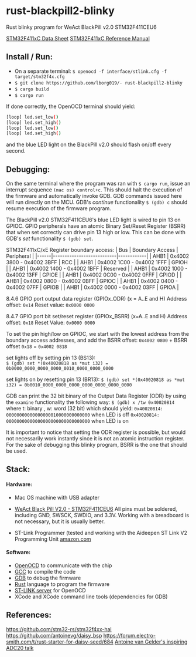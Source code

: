 # rust-blackpill2-blinky
Rust blinky program for WeAct BlackPill v2.0 STM32F411CEU6

[STM32F411xC Data Sheet](https://www.st.com/resource/en/datasheet/stm32f411ce.pdf)
[STM32F411xC Reference Manual](https://www.st.com/resource/en/reference_manual/dm00119316-stm32f411xc-e-advanced-arm-based-32-bit-mcus-stmicroelectronics.pdf)

## Install / Run:

- On a separate terminal: `$ openocd -f interface/stlink.cfg -f target/stm32f4x.cfg`
- `$ git clone https://github.com/lborg019/- rust-blackpill2-blinky`
- `$ cargo build` 
- `$ cargo run`

If done correctly, the OpenOCD terminal should yield:
```bash
[loop] led.set_low()
[loop] led.set_high()
[loop] led.set_low()
[loop] led.set_high()
```
and the blue LED light on the BlackPill v2.0 should flash on/off every second.

## Debugging:

On the same terminal where the program was ran with `$ cargo run`, issue an interrupt sequence `(mac os) control+c`. This should halt the execution of the firmware and automatically invoke GDB. GDB commands issued here will run directly on the MCU. GDB's *continue* functionality `$ (gdb) c` should resume execution of the firmware program.

The BlackPill v2.0 STM32F411CEU6's blue LED light is wired to pin 13 on GPIOC. GPIO peripherals have an atomic Binary Set/Reset Register (BSRR) that when set correctly can drive pin 13 high or low. This can be done with GDB's *set* functionality `$ (gdb) set`.

STM32F411xC/xE Register boundary access:
| Bus  | Boundary Access           | Peripheral |
|------|---------------------------|------------|
| AHB1 | 0x4002 3800 - 0x4002 3BFF | RCC        |
| AHB1 | 0x4002 1C00 - 0x4002 1FFF | GPIOH      |
| AHB1 | 0x4002 1400 - 0x4002 1BFF | Reserved   |
| AHB1 | 0x4002 1000 - 0x4002 13FF | GPIOE      |
| AHB1 | 0x4002 0C00 - 0x4002 0FFF | GPIOD      |
| AHB1 | 0x4002 0800 - 0x4002 0BFF | GPIOC      |
| AHB1 | 0x4002 0400 - 0x4002 07FF | GPIOB      |
| AHB1 | 0x4002 0000 - 0x4002 03FF | GPIOA      |

8.4.6 GPIO port output data register (GPIOx_ODR) (x = A..E and H)
Address offset: `0x14`
Reset value: `0x0000 0000`

8.4.7 GPIO port bit set/reset register (GPIOx_BSRR) (x=A..E and H)
Address offset: `0x18`
Reset Value: `0x0000 0000`

To set the pin high/low on GPIOC, we start with the lowest address from the boundary access addresses, and add the BSRR offset:
`0x4002 0800` + BSRR offset `0x18` = `0x4002 0818`

set lights off by setting pin 13 (BS13):         
`$ (gdb) set *(0x40020818 as *mut i32) = 0b0000_0000_0000_0000_0010_0000_0000_0000`

set lights on by resetting pin 13 (BR13):
`$ (gdb) set *(0x40020818 as *mut i32) = 0b0010_0000_0000_0000_0000_0000_0000_0000`

GDB can print the 32 bit binary of the Output Data Register (ODR) by using the `examine` functionality the following way:
`$ (gdb) x /tw 0x40020814`
where t: binary , w: word (32 bit)
which should yield:
`0x40020814:	00000000000000000010000000000000` when LED is off
`0x40020814:	00000000000000000000000000000000` when LED is on

It is important to notice that setting the ODR register is possible, but would not necessarily work instantly since it is not an atomic instruction register. For the sake of debugging this blinky program, BSRR is the one that should be used.

## Stack:
#### Hardware:
- Mac OS machine with USB adapter

- [WeAct Black Pill V2.0 - STM32F411CEU6](https://stm32-base.org/boards/STM32F411CEU6-WeAct-Black-Pill-V2.0.html)
All pins must be soldered, including GND, SWSCK, SWDIO, and 3.3V. Working with a breadboard is not necessary, but it is usually better.

- ST-Link Programmer (tested and working with the Aideepen ST Link V2 Programming Unit [amazon.com](https://www.amazon.com/dp/B01J7N3RE6?psc=1&ref=ppx_yo2ov_dt_b_product_details)

#### Software:
- [OpenOCD](https://openocd.org/) to communicate with the chip
- [GCC](https://gcc.gnu.org/) to compile the code
- [GDB](https://sourceware.org/gdb/) to debug the firmware
- [Rust](https://www.rust-lang.org/) language to program the firmware
- [ST-LINK server](https://www.st.com/en/development-tools/st-link-server.html) for OpenOCD
- XCode and XCode command line tools (dependencies for GDB)

## References:
https://github.com/stm32-rs/stm32f4xx-hal
https://github.com/antoinevg/daisy_bsp
https://forum.electro-smith.com/t/rust-starter-for-daisy-seed/684
[Antoine van Gelder's inspiring ADC20 talk](https://www.youtube.com/watch?v=udlK1LQ3f3g)